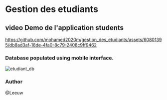 # Gestion des etudiants

## video Demo de l'application students

https://github.com/mohamed2020m/gestion_des_etudiants/assets/60801395/db8ad3af-18de-4fa0-8c79-2408c9ff9462

### Database populated using mobile interface.
![etudiant_db](https://github.com/mohamed2020m/gestion_des_etudiants/assets/60801395/cafec92c-b76a-4615-9f26-2a3692e633e2)


### Author
@Leeuw
